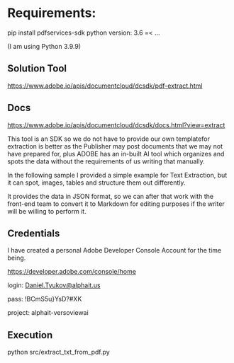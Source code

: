 # Requirements:

pip install pdfservices-sdk
python version: 3.6 =< ...

(I am using Python 3.9.9)

## Solution Tool

https://www.adobe.io/apis/documentcloud/dcsdk/pdf-extract.html

## Docs

https://www.adobe.io/apis/documentcloud/dcsdk/docs.html?view=extract

This tool is an SDK so we do not have to provide our own templatefor extraction is better as the Publisher may post documents that we may not have prepared for, plus ADOBE has an in-built AI tool which organizes and spots the data without the requirements of us writing that manually.

In the following sample I provided a simple example for Text Extraction, but it can spot, images, tables and structure them out differently.

It provides the data in JSON format, so we can after that work with the front-end team to convert it to Markdown for editing purposes if the writer will be willing to perform it.

## Credentials

I have created a personal Adobe Developer Console Account for the time being.

https://developer.adobe.com/console/home

login: Daniel.Tyukov@alphait.us

pass: !BCmS5u}YsD?#XK

project: alphait-versoviewai

## Execution

python src/extract_txt_from_pdf.py